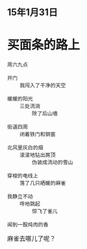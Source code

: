 
## 15年1月31日

# 买面条的路上

	周六九点
	
	开门	
		我闯入了干净的天空
		
	暖暖的阳光
		三处流淌
			除了后山墙
	
	街道四周
		闭着铁门和钢窗

	北风里灰白的烟
		滚滚地钻出房顶
			伪装成流动的雪山
			
	穿梭的电线上
		落了几只晒暖的麻雀
	
	我静立不动
		呼地跳起
			惊飞了雀儿
	
	闻到一股炖肉的香
	

麻雀去哪儿了呢？
	